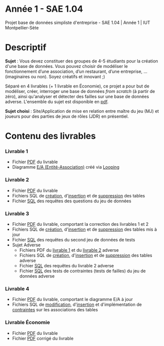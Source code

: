 # Année 1 - SAE 1.04
Projet base de données simpliste d'entreprise - SAE 1.04 | Année 1 | IUT Montpellier-Sète

# Descriptif
**Sujet** : Vous devez constituer des groupes de 4-5 étudiants pour la création d'une base de données. Vous pouvez choisir de modéliser le fonctionnement d’une association, d’un restaurant, d’une
entreprise, ... (imaginaires ou non). Soyez créatifs et innovant ;)

Séparé en 4 livrables (+ 1 livrable en Économie), ce projet a pour but de modéliser, créer, interroger une base de données _from scratch_ (à partir de zéro), ainsi qu'analyser et détecter des failles sur une base de données adverse.
L'ensemble du sujet est disponible en [pdf](SAE4-2023.pdf).

**Sujet choisi** : Site/Application de mise en relation entre maître du jeu (MJ) et joueurs pour des parties de jeux de rôles (JDR) en présentiel.

# Contenu des livrables

### Livrable 1
- Fichier [PDF](Livrable%201/S1_SAE104_L1_Franceus_Lopez_Rigaux_Deschanel_Renaud.pdf) du livrable
- Diagramme [E/A (Entité-Association)](Livrable%201/Diagramme%20EA.loo) créé via [Looping](https://www.looping-mcd.fr/)

### Livrable 2
- Fichier [PDF](Livrable%202/S1_SAE104_L2_Franceus_Lopez_Rigaux_Deschanel_Renaud.pdf) du livrable
- Fichiers SQL de [création](Livrable%202/Creation.sql), d'[insertion](Livrable%202/Insertion.sql) et de [suppression](Livrable%202/Suppression.sql) des tables
- Fichier [SQL](Livrable%202/Requetes_questions.sql) des requêtes des questions du jeu de données

### Livrable 3
- Fichier [PDF](Livrable%203/S1_SAE104_L3_Franceus_Lopez_Rigaux_Deschanel_Renaud.pdf) du livrable, comportant la correction des livrables 1 et 2
- Fichiers SQL de [création](Livrable%203/S1_SAE104_L2_Creation_Franceus_Lopez_Rigaux_Deschanel_Renaud.sql), d'[insertion](Livrable%203/S1_SAE104_L2_Insertion_Franceus_Lopez_Rigaux_Deschanel_Renaud.sql) et de [suppression](Livrable%203/S1_SAE104_L2_Suppression_Franceus_Lopez_Rigaux_Deschanel_Renaud.sql) des tables mis à jour
- Fichier [SQL](Livrable%203/S1_SAE104_L3_Defense_Franceus_Lopez_Rigaux_Deschanel_Renaud.sql) des requêtes du second jeu de données de tests
- Sujet Adverse
  - Fichiers PDF du [livrable 1](Livrable%203/Sujet%20adverse/SAE104_LIVRABLE1_CATHELIN_DUONG_GAYED_MARTIN.pdf) et du [livrable 2](Livrable%203/Sujet%20adverse/livrable2_cathelin_gayed_martin_duong_44.pdf) adverse
  - Fichiers SQL de [création](Livrable%203/Sujet%20adverse/Creation.sql), d'[insertion](Livrable%203/Sujet%20adverse/Insertion.sql) et de [suppression](Livrable%203/Sujet%20adverse/Suppression.sql) des tables adverse
  - Fichier [SQL](Livrable%203/S1_SAE104_L3_Requetes_Franceus_Lopez_Rigaux_Deschanel_Renaud.sql) des requêtes du livrable 2 adverse
  - Fichier [SQL](Livrable%203/S1_SAE104_L3_Attaque_Franceus_Lopez_Rigaux_Deschanel_Renaud.sql) des tests de contraintes (tests de failles) du jeu de données adverse

### Livrable 4
- Fichier [PDF](Livrable%204/S1_SAE104_L4_Franceus_Lopez_Rigaux_Deschanel_Renaud.pdf) du livrable, comportant le diagramme E/A à jour
- Fichiers SQL de [modification](Livrable%204/S1_SAE104_L4_Modification_Franceus_Lopez_Rigaux_Deschanel_Renaud.sql), d'[insertion](Livrable%204/S1_SAE104_L4_Insertion_Franceus_Lopez_Rigaux_Deschanel_Renaud.sql) et d'implémentation de [contraintes](Livrable%204/S1_SAE104_L4_Contraintes_Franceus_Lopez_Rigaux_Deschanel_Renaud.sql) sur les associations des tables

### Livrable Économie
- Fichier [PDF](Livrable%20Économie/SAE104-ECO_Franceus_Lopez_Renaud_Deschanel_Rigaux.pdf) du livrable
- Fichier [PDF](Livrable%20Économie/SAE104-ECO_Franceus_Lopez_Renaud_Deschanel_Rigaux_CORRIGÉ.pdf) corrigé du livrable
